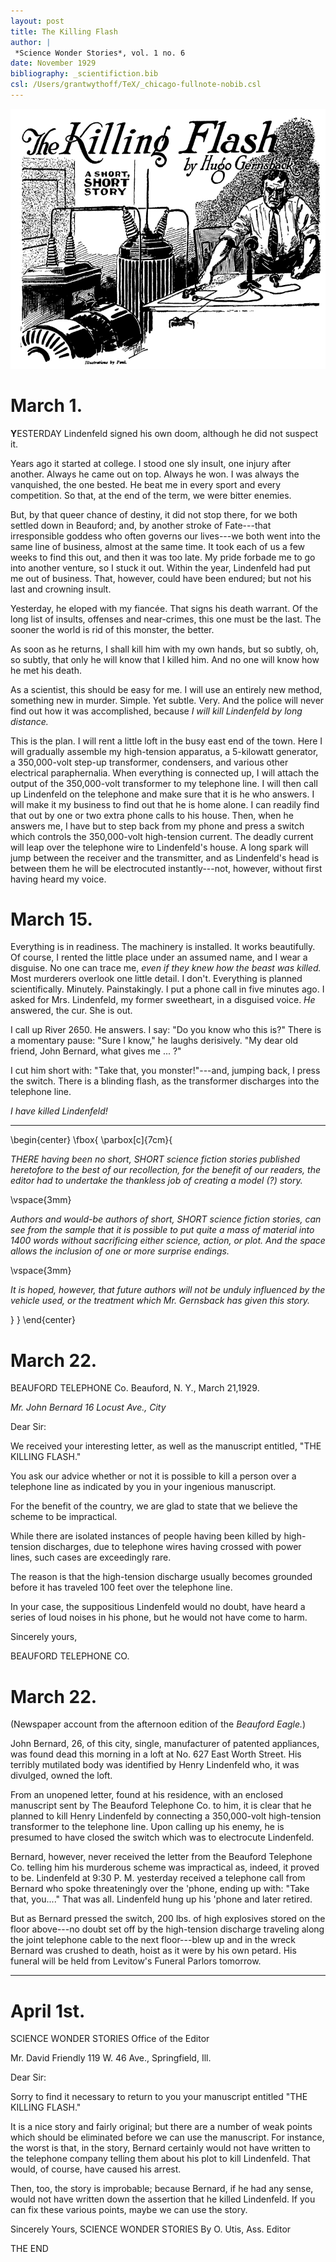 ```yaml
---
layout: post
title: The Killing Flash
author: |
 *Science Wonder Stories*, vol. 1 no. 6
date: November 1929
bibliography: _scientifiction.bib
csl: /Users/grantwythoff/TeX/_chicago-fullnote-nobib.csl
---
```


![I cut him short with: "Take that, you monster!"---and, jumping back, I press the switch. There is a blinding flash.](images/killing_flash.png)

# March 1.

**Y**ESTERDAY Lindenfeld signed his own doom, although he did not suspect it.

Years ago it started at college. I stood one sly insult, one injury after another. Always he came out on top. Always he won. I was always the vanquished, the one bested. He beat me in every sport and every competition. So that, at the end of the term, we were bitter enemies.

But, by that queer chance of destiny, it did not stop there, for we both settled down in Beauford; and, by another stroke of Fate---that irresponsible goddess who often governs our lives---we both went into the same line of business, almost at the same time. It took each of us a few weeks to find this out, and then it was too late. My pride forbade me to go into another venture, so I stuck it out. Within the year, Lindenfeld had put me out of business. That, however, could have been endured; but not his last and crowning insult.

Yesterday, he eloped with my fiancée. That signs his death warrant. Of the long list of insults, offenses and near-crimes, this one must be the last. The sooner the world is rid of this monster, the better.

As soon as he returns, I shall kill him with my own hands, but so subtly, oh, so subtly, that only he will know that I killed him. And no one will know how he met his death.

As a scientist, this should be easy for me. I will use an entirely new method, something new in murder. Simple. Yet subtle. Very. And the police will never find out how it was accomplished, because *I will kill Lindenfeld by long distance.*

This is the plan. I will rent a little loft in the busy east end of the town. Here I will gradually assemble my high-tension apparatus, a 5-kilowatt generator, a 350,000-volt step-up transformer, condensers, and various other electrical paraphernalia. When everything is connected up, I will attach the output of the 350,000-volt transformer to my telephone line. I will then call up Lindenfeld on the telephone and make sure that it is he who answers. I will make it my business to find out that he is home alone. I can readily find that out by one or two extra phone calls to his house. Then, when he answers me, I have but to step back from my phone and press a switch which controls the 350,000-volt high-tension current. The deadly current will leap over the telephone wire to Lindenfeld's house. A long spark will jump between the receiver and the transmitter, and as Lindenfeld's head is between them he will be electrocuted instantly---not, however, without first having heard my voice.

# March 15.

Everything is in readiness. The machinery is installed. It works beautifully. Of course, I rented the little place under an assumed name, and I wear a disguise. No one can trace me, *even if they knew how the beast was killed.* Most murderers overlook one little detail. I don't. Everything is planned scientifically. Minutely. Painstakingly. I put a phone call in five minutes ago. I asked for Mrs. Lindenfeld, my former sweetheart, in a disguised voice. *He* answered, the cur. She is out.

I call up River 2650. He answers. I say: "Do you know who this is?" There is a momentary pause: "Sure I know," he laughs derisively. "My dear old friend, John Bernard, what gives me ... ?"

I cut him short with: "Take that, you monster!"---and,
jumping back, I press the switch. There is a blinding flash, as the transformer discharges into the telephone line. 

*I have killed Lindenfeld!*

* * *

\begin{center}
\fbox{
  \parbox[c]{7cm}{
  
*THERE having been no short, SHORT science fiction stories published heretofore to the best of our recollection, for the benefit of our readers, the editor had to undertake the thankless job of creating a model (?) story.*

\vspace{3mm}

*Authors and would-be authors of short, SHORT science fiction stories, can see from the sample that it is possible to put quite a mass of material into 1400 words without sacrificing either science, action, or plot.  And the space allows the inclusion of one or more surprise endings.*

\vspace{3mm}

*It is hoped, however, that future authors will not be unduly influenced by the vehicle used, or the treatment which Mr. Gernsback has given this story.*

  }
}
\end{center}

# March 22.

BEAUFORD TELEPHONE Co.
Beauford, N. Y., 
March 21,1929.

*Mr. John Bernard*
*16 Locust Ave., City*

Dear Sir:

We received your interesting letter, as well as the manuscript entitled, "THE KILLING FLASH."

You ask our advice whether or not it is possible to kill a person over a telephone line as indicated by you in your ingenious manuscript.

For the benefit of the country, we are glad to state that we believe the scheme to be impractical.

While there are isolated instances of people having been killed by high-tension discharges, due to telephone wires having crossed with power lines, such cases are exceedingly rare.

The reason is that the high-tension discharge usually becomes grounded before it has traveled 100 feet over the telephone line.

In your case, the suppositious Lindenfeld would no doubt, have heard a series of loud noises in his phone, but he would not have come to harm.

Sincerely yours,

BEAUFORD TELEPHONE CO.

# March 22.

(Newspaper account from the afternoon edition of
the *Beauford Eagle.*) 

John Bernard, 26, of this city, single, manufacturer of patented appliances, was found dead this morning in a loft at No. 627 East Worth Street. His terribly mutilated body was identified by Henry Lindenfeld who, it was divulged, owned the loft.

From an unopened letter, found at his residence, with an enclosed manuscript sent by The Beauford Telephone Co. to him, it is clear that he planned to kill Henry Lindenfeld by connecting a 350,000-volt high-tension transformer to the telephone line. Upon calling up his enemy, he is presumed to have closed the switch which was to electrocute Lindenfeld.

Bernard, however, never received the letter from the Beauford Telephone Co. telling him his murderous scheme was impractical as, indeed, it proved to be. Lindenfeld at 9:30 P. M. yesterday received a telephone call from Bernard who spoke threateningly over the 'phone, ending up with: "Take that, you...." That was all. Lindenfeld hung up his 'phone and later retired.

But as Bernard pressed the switch, 200 lbs. of high explosives stored on the floor above---no doubt set off by the high-tension discharge traveling along the joint telephone cable to the next floor---blew up and in the wreck Bernard was crushed to death, hoist as it were by his own petard. His funeral will be held from Levitow's Funeral Parlors tomorrow.

* * *

# April 1st.

SCIENCE WONDER STORIES
Office of the Editor

Mr. David Friendly 
119 W. 46 Ave.,
Springfield, Ill.

Dear Sir:

Sorry to find it necessary to return to you your manuscript entitled "THE KILLING FLASH."

It is a nice story and fairly original; but there are a number of weak points which should be eliminated before we can use the manuscript. For instance, the worst is that, in the story, Bernard certainly would not have written to the telephone company telling them about his plot to kill Lindenfeld. That would, of course, have caused his arrest.

Then, too, the story is improbable; because Bernard, if he had any sense, would not have written down the assertion that he killed Lindenfeld. If you can fix these various points, maybe we can use the story.

Sincerely Yours,
SCIENCE WONDER STORIES
By O. Utis, Ass. Editor

THE END